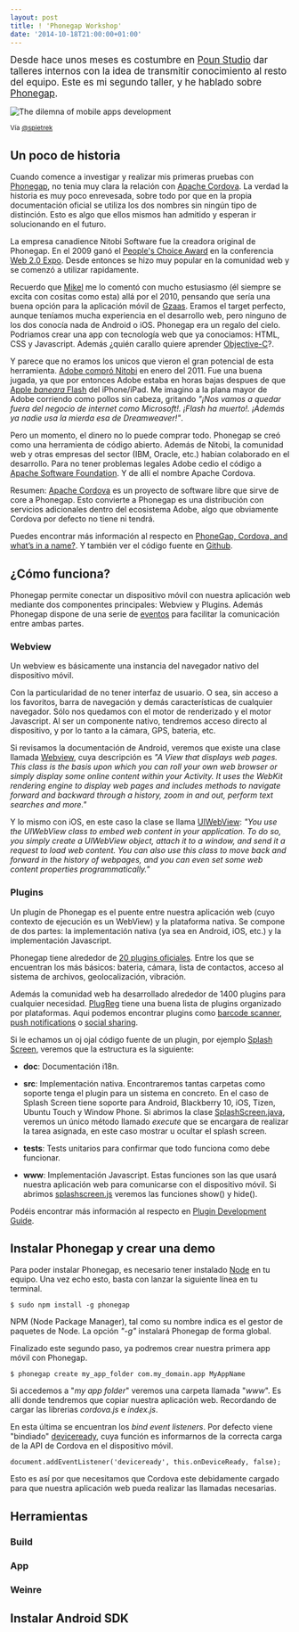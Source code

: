```yaml
--- 
layout: post 
title: ! 'Phonegap Workshop'
date: '2014-10-18T21:00:00+01:00' 
---
```


<big>Desde hace unos meses es costumbre en [Poun Studio](http://www.pounstudio.com) dar talleres internos con la idea de transmitir conocimiento al resto del equipo. Este es mi segundo taller, y he hablado sobre [Phonegap](http://www.phonegap.com).</big>

![The dilemna of mobile apps development](https://pbs.twimg.com/media/BvWeD2yCAAArJXb.jpg:large)

<small>Vía [@spietrek](https://twitter.com/spietrek/status/501531865879412738)</small>

## Un poco de historia

Cuando comence a investigar y realizar mis primeras pruebas con [Phonegap](http://www.phonegap.com), no tenia muy clara la relación con [Apache Cordova](http://cordova.apache.org). La verdad la historia es muy poco enrevesada, sobre todo por que en la propia documentación oficial se utiliza los dos nombres sin ningún tipo de distinción. Esto es algo que ellos mismos han admitido y esperan ir solucionando en el futuro. 

La empresa canadience Nitobi Software fue la creadora original de Phonegap. En el 2009 ganó el [People's Choice Award](http://readwrite.com/2009/04/02/phone_gap_todays_peoples_choice_winner_at_launch_p) en la conferencia [Web 2.0 Expo](http://www.web2expo.com/webexsf2009). Desde entonces se hizo muy popular en la comunidad web y se comenzó a utilizar rapidamente. 

Recuerdo que [Mikel](https://twitter.com/ojoven) me lo comentó con mucho estusiasmo (él siempre se excita con cositas como esta) allá por el 2010, pensando que sería una buena opción para la aplicación móvil de [Gzaas](http://gzaas.com). Eramos el target perfecto, aunque teníamos mucha experiencia en el desarrollo web, pero ninguno de los dos conocía nada de Android o iOS. Phonegap era un regalo del cielo. Podriamos crear una app con tecnología web que ya conociamos: HTML, CSS y Javascript. Además ¿quién carallo quiere aprender [Objective-C](http://en.wikipedia.org/wiki/Objective-C)?.

Y parece que no eramos los unicos que vieron el gran potencial de esta herramienta. [Adobe compró Nitobi](http://www.adobe.com/aboutadobe/pressroom/pressreleases/201110/AdobeAcquiresNitobi.html)  en enero del 2011. Fue una buena jugada, ya que por entonces Adobe estaba en horas bajas despues de que [Apple _baneara_ Flash](http://en.wikipedia.org/wiki/Apple_and_Adobe_Flash_controversy) del iPhone/iPad. Me imagino a la plana mayor de Adobe corriendo como pollos sin cabeza, gritando _"¡Nos vamos a quedar fuera del negocio de internet como Microsoft!. ¡Flash ha muerto!. ¡Además ya nadie usa la mierda esa de Dreamweaver!"_.

Pero un momento, el dinero no lo puede comprar todo. Phonegap se creó como una herramienta de código abierto. Además de Nitobi, la comunidad web y otras empresas del sector (IBM, Oracle, etc.) habian colaborado en el desarrollo. Para no tener problemas legales Adobe cedio el código a [Apache Software Foundation](http://www.apache.org/). Y de allí el nombre Apache Cordova.

Resumen: [Apache Cordova](http://cordova.apache.org) es un proyecto de software libre que sirve de core a Phonegap. Esto convierte a Phonegap es una distribución con servicios adicionales dentro del ecosistema Adobe, algo que obviamente Cordova por defecto no tiene ni tendrá.

Puedes encontrar más información al respecto en [PhoneGap, Cordova, and what’s in a name?](http://phonegap.com/2012/03/19/phonegap-cordova-and-what%E2%80%99s-in-a-name/). Y también ver el código fuente en [Github](https://github.com/phonegap).

## ¿Cómo funciona?

Phonegap permite conectar un dispositivo móvil con nuestra aplicación web mediante dos componentes principales: Webview y Plugins. Además Phonegap dispone de una serie de [eventos](http://docs.phonegap.com/en/3.5.0/cordova_events_events.md.html#Events) para facilitar la comunicación entre ambas partes.

### Webview

Un webview es básicamente una instancia del navegador nativo del dispositivo móvil. 

Con la particularidad de no tener interfaz de usuario. O sea, sin acceso a los favoritos, barra de navegación y demás características de cualquier navegador. Sólo nos quedamos con el motor de renderizado y el motor Javascript. Al ser un componente nativo, tendremos acceso directo al dispositivo, y por lo tanto a la cámara, GPS, bateria, etc.

Si revisamos la documentación de Android, veremos que existe una clase llamada [Webview](http://developer.android.com/reference/android/webkit/WebView.html), cuya descripción es _"A View that displays web pages. This class is the basis upon which you can roll your own web browser or simply display some online content within your Activity. It uses the WebKit rendering engine to display web pages and includes methods to navigate forward and backward through a history, zoom in and out, perform text searches and more."_

Y lo mismo con iOS, en este caso la clase se llama [UIWebView](https://developer.apple.com/library/ios/documentation/UIKit/Reference/UIWebView_Class/index.html): _"You use the UIWebView class to embed web content in your application. To do so, you simply create a UIWebView object, attach it to a window, and send it a request to load web content. You can also use this class to move back and forward in the history of webpages, and you can even set some web content properties programmatically."_

### Plugins

Un plugin de Phonegap es el puente entre nuestra aplicación web (cuyo contexto de ejecución es un WebView) y la plataforma nativa. Se compone de dos partes: la implementación nativa (ya sea en Android, iOS, etc.) y la implementación Javascript.

Phonegap tiene alrededor de [20 plugins oficiales](http://docs.phonegap.com/en/3.5.0/cordova_plugins_pluginapis.md.html#Plugin%20APIs). Entre los que se encuentran los más básicos: bateria, cámara, lista de contactos, acceso al sistema de archivos, geolocalización, vibración.

Además la comunidad web ha desarrollado alrededor de 1400 plugins para cualquier necesidad. [PlugReg](http://plugreg.com/) tiene una buena lista de plugins organizado por plataformas. Aqui podemos encontrar plugins como [barcode scanner](http://plugreg.com/plugin/wildabeast/BarcodeScanner), [push notifications](http://plugreg.com/plugin/phonegap-build/PushPlugin) o [social sharing](http://plugreg.com/plugin/EddyVerbruggen/SocialSharing-PhoneGap-Plugin).

Si le echamos un oj ojal código fuente de un plugin, por ejemplo [Splash Screen](https://github.com/apache/cordova-plugin-splashscreen), veremos que la estructura es la siguiente:

* **doc**: Documentación i18n.

* **src**: Implementación nativa. Encontraremos tantas carpetas como soporte tenga el plugin para un sistema en concreto. En el caso de Splash Screen tiene soporte para Android, Blackberry 10, iOS, Tizen, Ubuntu Touch y Window Phone. Si abrimos la clase [SplashScreen.java](https://github.com/apache/cordova-plugin-splashscreen/blob/master/src/android/SplashScreen.java), veremos un único método llamado _execute_ que se encargara de realizar la tarea asignada, en este caso mostrar u ocultar el splash screen.

* **tests**: Tests unitarios para confirmar que todo funciona como debe funcionar.

* **www**: Implementación Javascript. Estas funciones son las que usará nuestra aplicación web para comunicarse con el dispositivo móvil. Si abrimos [splashscreen.js](https://github.com/apache/cordova-plugin-splashscreen/blob/master/www/splashscreen.js) veremos las funciones show() y hide().

Podéis encontrar más información al respecto en [Plugin Development Guide](http://docs.phonegap.com/en/3.5.0/guide_hybrid_plugins_index.md.html#Plugin%20Development%20Guide).

## Instalar Phonegap y crear una demo

Para poder instalar Phonegap, es necesario tener instalado [Node](http://nodejs.org/download/) en tu equipo. Una vez echo esto, basta con lanzar la siguiente línea en tu terminal.

	$ sudo npm install -g phonegap

NPM (Node Package Manager), tal como su nombre indica es el gestor de paquetes de Node. La opción _"-g"_ instalará Phonegap de forma global.

Finalizado este segundo paso, ya podremos crear nuestra primera app móvil con Phonegap.

	$ phonegap create my_app_folder com.my_domain.app MyAppName

Si accedemos a "_my app folder_" veremos una carpeta llamada "_www_". Es allí donde tendremos que copiar nuestra aplicación web. Recordando de cargar las librerias _cordova.js_ e _index.js_. 

En esta última se encuentran los _bind event listeners_. Por defecto viene "bindiado" [deviceready](http://docs.phonegap.com/en/3.5.0/cordova_events_events.md.html#deviceready), cuya función es informarnos de la correcta carga de la API de Cordova en el dispositivo móvil.

    document.addEventListener('deviceready', this.onDeviceReady, false);

Esto es así por que necesitamos que Cordova este debidamente cargado para que nuestra aplicación web pueda realizar las llamadas necesarias. 

## Herramientas

### Build

### App

### Weinre

## Instalar Android SDK